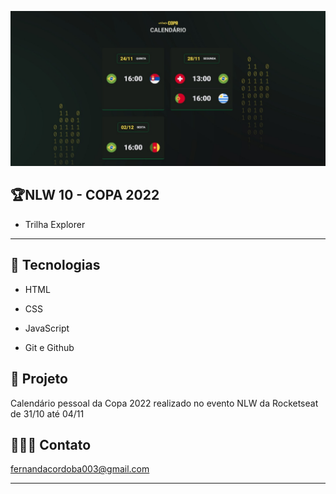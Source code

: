 ![preview](./github/preview.jpg)

## 🏆NLW 10 - COPA 2022
- Trilha Explorer
---


## 🚀 Tecnologias
- HTML

- CSS
- JavaScript
- Git e Github

## 📅 Projeto

Calendário pessoal da Copa 2022 realizado no evento NLW da Rocketseat de 31/10 até 04/11


## 👩🏻‍💻 Contato

fernandacordoba003@gmail.com
 ___